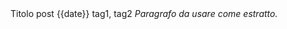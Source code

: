 <post-metadata>
  <post-title>Titolo post</post-title>
  <post-date>{{date}}</post-date>
  <last-update></last-update>
  <post-tags>tag1, tag2</post-tags>
  <post-excerpt><em>Paragrafo da usare come estratto.</em></post-excerpt>
</post-metadata>